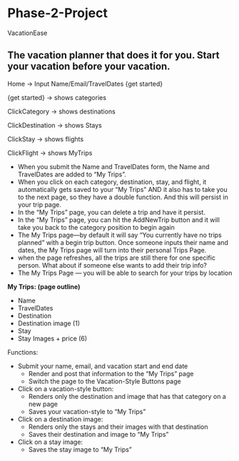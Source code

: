 # Phase-2-Project

VacationEase 
## **The vacation planner that  does it for you. Start your vacation before your vacation.**

Home → Input Name/Email/TravelDates {get started}

{get started} → shows categories 

ClickCategory → shows destinations 

ClickDestination → shows Stays 

ClickStay → shows flights 

ClickFlight → shows MyTrips

- When you submit the Name and TravelDates form, the Name and TravelDates are added to “My Trips”.
- When you click on each category, destination, stay, and flight, it automatically gets saved to your “My Trips” AND it also has to take you to the next page, so they have a double function. And this will persist in your trip page.
- In the “My Trips” page, you can delete a trip and have it persist.
- In the “My Trips” page, you can hit the AddNewTrip button and it will take you back to the category position to begin again
- The My Trips page—by default it will say “You currently have no trips planned” with a begin trip button. Once someone inputs their name and dates, the My Trips page will turn into their personal Trips Page.
- when the page refreshes, all the trips are still there for one specific person. What about if someone else wants to add their trip info?
- The My Trips Page — you will be able to search for your trips by location

**My Trips: (page outline)**

- Name 
- TravelDates 
- Destination
- Destination image (1)
- Stay
- Stay Images + price (6)


Functions: 

- Submit your name, email, and vacation start and end date
    - Render and post that information to the “My Trips” page
    - Switch the page to the Vacation-Style Buttons page
- Click on a vacation-style button:
    - Renders only the destination and image that has that category on a new page
    - Saves your vacation-style to “My Trips”
- Click on a destination image:
    - Renders only the stays and their images with that destination
    - Saves their destination and image to “My Trips”
- Click on a stay image:
    - Saves the stay image to “My Trips”